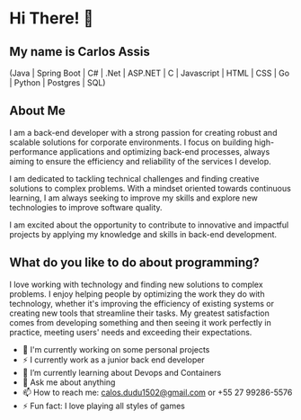 # **Hi There!** 👋

## My name is Carlos Assis
(Java | Spring Boot | C# | .Net | ASP.NET | C | Javascript | HTML | CSS | Go | Python | Postgres | SQL) 

## **About Me**

I am a back-end developer with a strong passion for creating robust and scalable solutions for corporate environments. I focus on building high-performance applications and optimizing back-end processes, always aiming to ensure the efficiency and reliability of the services I develop.

I am dedicated to tackling technical challenges and finding creative solutions to complex problems. With a mindset oriented towards continuous learning, I am always seeking to improve my skills and explore new technologies to improve software quality.

I am excited about the opportunity to contribute to innovative and impactful projects by applying my knowledge and skills in back-end development.

## **What do you like to do about programming?**

I love working with technology and finding new solutions to complex problems. I enjoy helping people by optimizing the work they do with technology, whether it's improving the efficiency of existing systems or creating new tools that streamline their tasks. My greatest satisfaction comes from developing something and then seeing it work perfectly in practice, meeting users' needs and exceeding their expectations.


- 🔭 I'm currently working on some personal projects
- ⚡ I currently work as a junior back end developer
- 🌱 I’m currently learning about Devops and Containers 
- 💬 Ask me about anything
- 📫 How to reach me: calos.dudu1502@gmail.com or +55 27 99286-5576
- ⚡ Fun fact: I love playing all styles of games
